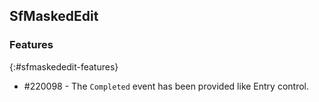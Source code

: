 ## SfMaskedEdit

### Features
{:#sfmaskededit-features}

* \#220098 - The `Completed` event has been provided like Entry control.